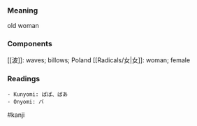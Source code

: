 ### Meaning

old woman

### Components

[[波]]: waves; billows; Poland [[Radicals/女|女]]: woman; female

### Readings

```
- Kunyomi: ばば、ばあ
- Onyomi: バ
```

#kanji